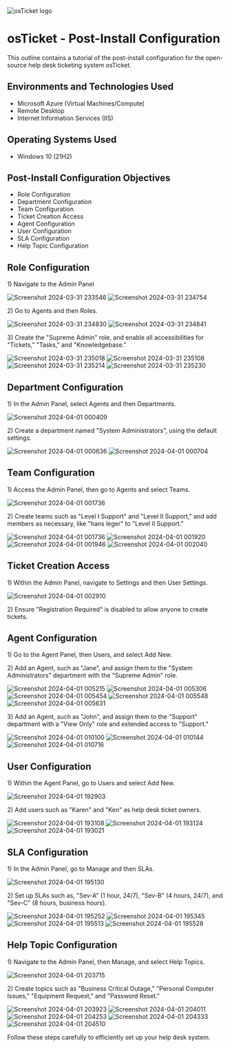 <img src="https://i.imgur.com/Clzj7Xs.png" alt="osTicket logo"/>
</p>

<h1>osTicket - Post-Install Configuration</h1>
This outline contains a tutorial of the post-install configuration for the open-source help desk ticketing system osTicket.<br />




<h2>Environments and Technologies Used</h2>

- Microsoft Azure (Virtual Machines/Compute)
- Remote Desktop
- Internet Information Services (IIS)

<h2>Operating Systems Used </h2>

- Windows 10</b> (21H2)

<h2>Post-Install Configuration Objectives</h2>

- Role Configuration
- Department Configuration
- Team Configuration
- Ticket Creation Access
- Agent Configuration
- User Configuration
- SLA Configuration
- Help Topic Configuration

<h2>Role Configuration</h2>

<p>
1) Navigate to the Admin Panel

![Screenshot 2024-03-31 233546](https://github.com/kbd060/post-install-config/assets/150099961/8fea7329-1ab9-4764-90e7-bbfb750a836c)
![Screenshot 2024-03-31 234754](https://github.com/kbd060/post-install-config/assets/150099961/e8a277d9-c62a-4406-b682-ff78b3f75a46)


<p>
2) Go to Agents and then Roles.

![Screenshot 2024-03-31 234830](https://github.com/kbd060/post-install-config/assets/150099961/07254358-37bf-48fd-a551-db05cdf68cf8)
![Screenshot 2024-03-31 234841](https://github.com/kbd060/post-install-config/assets/150099961/664fe32a-3972-4728-9ec6-a676e3835049)


<p>
3) Create the "Supreme Admin" role, and enable all accessibilities for "Tickets," "Tasks," and "Knowledgebase."

![Screenshot 2024-03-31 235018](https://github.com/kbd060/post-install-config/assets/150099961/9d12dc38-b00d-4a45-9d03-1475bf942c7b)
![Screenshot 2024-03-31 235108](https://github.com/kbd060/post-install-config/assets/150099961/101026fd-2ef8-4a0a-9bba-3c679fcca0fb)
![Screenshot 2024-03-31 235214](https://github.com/kbd060/post-install-config/assets/150099961/5af39663-8fca-4a0b-b98a-28ce6467ad9c)
![Screenshot 2024-03-31 235230](https://github.com/kbd060/post-install-config/assets/150099961/a65c52c4-4ae0-4344-8c03-af4eac96e764)

<h2>Department Configuration</h2>

<p>
1) In the Admin Panel, select Agents and then Departments.

![Screenshot 2024-04-01 000409](https://github.com/kbd060/post-install-config/assets/150099961/4d181df6-9329-4edc-ab69-66a0b62be18f)


<p>
2) Create a department named "System Administrators", using the default settings.

![Screenshot 2024-04-01 000636](https://github.com/kbd060/post-install-config/assets/150099961/2f574dd3-6567-4b0a-b3ea-5cf80f8ba24a)
![Screenshot 2024-04-01 000704](https://github.com/kbd060/post-install-config/assets/150099961/aab3c648-9335-408b-8837-65bb5f876464)


<h2>Team Configuration</h2>

<p>
1) Access the Admin Panel, then go to Agents and select Teams.

![Screenshot 2024-04-01 001736](https://github.com/kbd060/post-install-config/assets/150099961/c3310e9f-6b57-4f44-be42-f2cab7f6aec0)


<p>
2) Create teams such as "Level I Support" and "Level II Support," and add members as necessary, like "hans leger" to "Level II Support."

![Screenshot 2024-04-01 001736](https://github.com/kbd060/post-install-config/assets/150099961/d5f44b40-f08e-4b3b-b5d1-b56c322de218)
![Screenshot 2024-04-01 001920](https://github.com/kbd060/post-install-config/assets/150099961/c9bd64ad-650e-4c86-b129-6328781faa06)
![Screenshot 2024-04-01 001946](https://github.com/kbd060/post-install-config/assets/150099961/47b337c2-7fb6-47e5-91e1-4fd00165964a)
![Screenshot 2024-04-01 002040](https://github.com/kbd060/post-install-config/assets/150099961/82f18be9-1044-4041-8452-b142bc33c801)


<h2>Ticket Creation Access</h2>

<p>
1) Within the Admin Panel, navigate to Settings and then User Settings.

![Screenshot 2024-04-01 002910](https://github.com/kbd060/post-install-config/assets/150099961/ec583a20-3b84-4cdc-9730-b59263413c57)

<p>
2) Ensure "Registration Required" is disabled to allow anyone to create tickets.


<h2>Agent Configuration</h2>

<p>
1) Go to the Agent Panel, then Users, and select Add New.

<p>
2) Add an Agent, such as "Jane", and assign them to the "System Administrators" department with the "Supreme Admin" role. 

![Screenshot 2024-04-01 005215](https://github.com/kbd060/post-install-config/assets/150099961/ec8c142e-da4d-4da6-ba73-9c51dd30213b)
![Screenshot 2024-04-01 005306](https://github.com/kbd060/post-install-config/assets/150099961/fd2165dc-531d-47d4-8297-8f46d472f028)
![Screenshot 2024-04-01 005454](https://github.com/kbd060/post-install-config/assets/150099961/d2a4002f-9129-4e99-8442-19067eff8109)
![Screenshot 2024-04-01 005548](https://github.com/kbd060/post-install-config/assets/150099961/21fa57be-d488-41c2-99e2-92eb2b628bbb)
![Screenshot 2024-04-01 005631](https://github.com/kbd060/post-install-config/assets/150099961/d65afdb6-f848-4f77-8c82-aec1e0338a18)

<p>
3) Add an Agent, such as "John", and assign them to the "Support" department with a "View Only" role and extended access to "Support."

![Screenshot 2024-04-01 010100](https://github.com/kbd060/post-install-config/assets/150099961/7703667c-8ffb-47c4-8408-74172529cc39)
![Screenshot 2024-04-01 010144](https://github.com/kbd060/post-install-config/assets/150099961/ea036305-f148-40fe-bfb3-d96c2a2988d2)
![Screenshot 2024-04-01 010716](https://github.com/kbd060/post-install-config/assets/150099961/bdf6604f-3a8a-4913-8095-c3f5a7239656)


<h2>User Configuration</h2>

<p>
1) Within the Agent Panel, go to Users and select Add New.

![Screenshot 2024-04-01 192903](https://github.com/kbd060/post-install-config/assets/150099961/60346fc2-d1b2-429e-a8c3-226b4f57dc48)

<p>
2) Add users such as "Karen" and "Ken" as help desk ticket owners.

![Screenshot 2024-04-01 193108](https://github.com/kbd060/post-install-config/assets/150099961/d694418d-28d9-4355-9552-4f811aff1447)
![Screenshot 2024-04-01 193124](https://github.com/kbd060/post-install-config/assets/150099961/c77f28c7-66b6-4d8e-822a-ac0351148bb1)
![Screenshot 2024-04-01 193021](https://github.com/kbd060/post-install-config/assets/150099961/00bd9bd6-18bf-4768-9b39-5c2513e88d4c)


<h2>SLA Configuration</h2>

<p>
1) In the Admin Panel, go to Manage and then SLAs.

![Screenshot 2024-04-01 195130](https://github.com/kbd060/post-install-config/assets/150099961/4c9f4b59-70ab-4b0d-83a2-61933fa75479)

<p>
2) Set up SLAs such as, "Sev-A" (1 hour, 24/7), "Sev-B" (4 hours, 24/7), and "Sev-C" (8 hours, business hours).

![Screenshot 2024-04-01 195252](https://github.com/kbd060/post-install-config/assets/150099961/17717538-a8bd-4696-a5b2-7e609995bcfd)
![Screenshot 2024-04-01 195345](https://github.com/kbd060/post-install-config/assets/150099961/cc6396ef-e2b8-44da-a48b-9eeaed588270)
![Screenshot 2024-04-01 195513](https://github.com/kbd060/post-install-config/assets/150099961/91452fe7-fc24-4cb5-97ce-4579f1b1239b)
![Screenshot 2024-04-01 195528](https://github.com/kbd060/post-install-config/assets/150099961/5f1d473d-2543-48ea-91fc-94fdccb995de)


<h2>Help Topic Configuration</h2>

<p> 
1) Navigate to the Admin Panel, then Manage, and select Help Topics.

![Screenshot 2024-04-01 203715](https://github.com/kbd060/post-install-config/assets/150099961/68a7d533-8383-48e6-b42c-f47c125b71d7)

<p>
2) Create topics such as "Business Critical Outage," "Personal Computer Issues," "Equipment Request," and "Password Reset."

![Screenshot 2024-04-01 203923](https://github.com/kbd060/post-install-config/assets/150099961/76f8b7cb-82b9-4d26-880a-cf6f2ac9415c)
![Screenshot 2024-04-01 204011](https://github.com/kbd060/post-install-config/assets/150099961/48ca934b-9bd3-40e8-940e-96c6f760ee8e)
![Screenshot 2024-04-01 204253](https://github.com/kbd060/post-install-config/assets/150099961/f78de1c1-5462-49d5-bfef-6ceb6c61455f)
![Screenshot 2024-04-01 204333](https://github.com/kbd060/post-install-config/assets/150099961/07a8a030-d052-46b0-a092-8cbc82d117f6)
![Screenshot 2024-04-01 204510](https://github.com/kbd060/post-install-config/assets/150099961/f67e1266-cc25-4416-ae6d-c58cd5264ede)


Follow these steps carefully to efficiently set up your help desk system.








